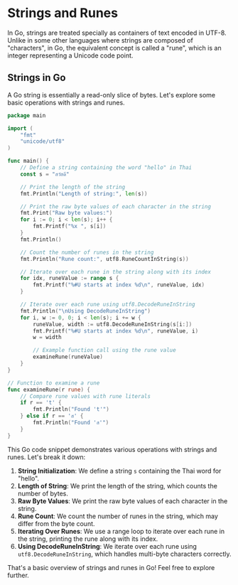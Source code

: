 # Strings and Runes

In Go, strings are treated specially as containers of text encoded in UTF-8. Unlike in some other languages where strings are composed of "characters", in Go, the equivalent concept is called a "rune", which is an integer representing a Unicode code point.

## Strings in Go

A Go string is essentially a read-only slice of bytes. Let's explore some basic operations with strings and runes.

```go
package main

import (
    "fmt"
    "unicode/utf8"
)

func main() {
    // Define a string containing the word "hello" in Thai
    const s = "สวัสดี"

    // Print the length of the string
    fmt.Println("Length of string:", len(s))

    // Print the raw byte values of each character in the string
    fmt.Print("Raw byte values:")
    for i := 0; i < len(s); i++ {
        fmt.Printf("%x ", s[i])
    }
    fmt.Println()

    // Count the number of runes in the string
    fmt.Println("Rune count:", utf8.RuneCountInString(s))

    // Iterate over each rune in the string along with its index
    for idx, runeValue := range s {
        fmt.Printf("%#U starts at index %d\n", runeValue, idx)
    }

    // Iterate over each rune using utf8.DecodeRuneInString
    fmt.Println("\nUsing DecodeRuneInString")
    for i, w := 0, 0; i < len(s); i += w {
        runeValue, width := utf8.DecodeRuneInString(s[i:])
        fmt.Printf("%#U starts at index %d\n", runeValue, i)
        w = width

        // Example function call using the rune value
        examineRune(runeValue)
    }
}

// Function to examine a rune
func examineRune(r rune) {
    // Compare rune values with rune literals
    if r == 't' {
        fmt.Println("Found 't'")
    } else if r == 'ส' {
        fmt.Println("Found 'ส'")
    }
}
```

This Go code snippet demonstrates various operations with strings and runes. Let's break it down:

1. **String Initialization**: We define a string `s` containing the Thai word for "hello".
2. **Length of String**: We print the length of the string, which counts the number of bytes.
3. **Raw Byte Values**: We print the raw byte values of each character in the string.
4. **Rune Count**: We count the number of runes in the string, which may differ from the byte count.
5. **Iterating Over Runes**: We use a range loop to iterate over each rune in the string, printing the rune along with its index.
6. **Using DecodeRuneInString**: We iterate over each rune using `utf8.DecodeRuneInString`, which handles multi-byte characters correctly.

That's a basic overview of strings and runes in Go! Feel free to explore further.